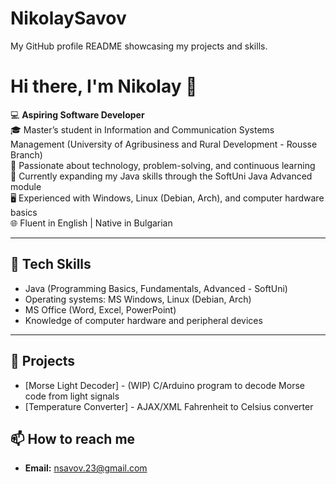 # NikolaySavov
My GitHub profile README showcasing my projects and skills.

# Hi there, I'm Nikolay 👋

💻 **Aspiring Software Developer**  
🎓 Master’s student in Information and Communication Systems Management (University of Agribusiness and Rural Development - Rousse Branch)  
🚀 Passionate about technology, problem-solving, and continuous learning  
🌱 Currently expanding my Java skills through the SoftUni Java Advanced module  
🖥️ Experienced with Windows, Linux (Debian, Arch), and computer hardware basics  
🌐 Fluent in English | Native in Bulgarian  

---

## 🔧 Tech Skills
- Java (Programming Basics, Fundamentals, Advanced - SoftUni)
- Operating systems: MS Windows, Linux (Debian, Arch)
- MS Office (Word, Excel, PowerPoint)
- Knowledge of computer hardware and peripheral devices

---

## 📂 Projects
- [Morse Light Decoder] - (WIP) C/Arduino program to decode Morse code from light signals  
- [Temperature Converter] - AJAX/XML Fahrenheit to Celsius converter

## 📫 How to reach me
- **Email:** nsavov.23@gmail.com 
